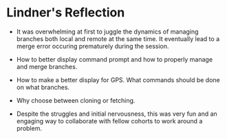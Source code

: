 # Lindner's Reflection

* It was overwhelming at first to juggle the dynamics of managing branches both local and remote at the same time. It eventually lead to a merge error occuring prematurely during the session.

* How to better display command prompt and how to properly manage and merge branches.

* How to make a better display for GPS. What commands should be done on what branches.

* Why choose between cloning or fetching.

* Despite the struggles and initial nervousness, this was very fun and an engaging way to collaborate with fellow cohorts to work around a problem.